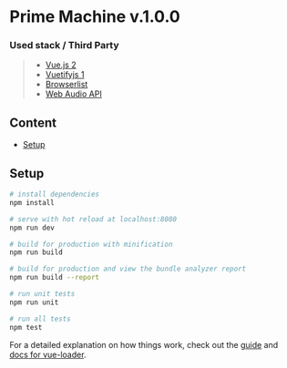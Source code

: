 # Prime Machine v.1.0.0

### Used stack / Third Party

> - [Vue.js 2](https://vuejs.org/)
> - [Vuetifyjs 1](https://vuetifyjs.com/)
> - [Browserlist](https://github.com/browserslist/browserslist)
> - [Web Audio API](https://developer.mozilla.org/en-US/docs/Web/API/Web_Audio_API)

## Content
* [Setup](#setup)

## Setup

``` bash
# install dependencies
npm install

# serve with hot reload at localhost:8080
npm run dev

# build for production with minification
npm run build

# build for production and view the bundle analyzer report
npm run build --report

# run unit tests
npm run unit

# run all tests
npm test
```

For a detailed explanation on how things work, check out the [guide](http://vuejs-templates.github.io/webpack/) and [docs for vue-loader](http://vuejs.github.io/vue-loader).

